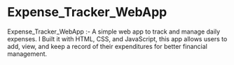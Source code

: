 # Expense_Tracker_WebApp
Expense_Tracker_WebApp :- A simple web app to track and manage daily expenses. I Built it with HTML, CSS, and JavaScript, this app allows users to add, view, and keep a record of their expenditures for better financial management.
